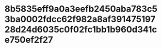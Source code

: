 # 8b5835eff9a0a3eefb2450aba783c53ba0002fdcc62f982a8af39147519728d24d6035c0f02fc1bb1b960d341ce750ef2f27